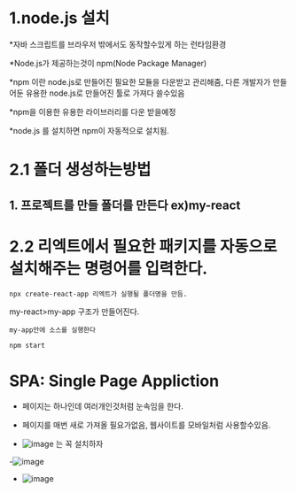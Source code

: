 # 1.node.js 설치
*자바 스크립트를 브라우저 밖에서도 동작할수있게 하는 런타임환경

*Node.js가 제공하는것이 npm(Node Package Manager)

*npm 이란 node.js로 만들어진 필요한 모듈을 다운받고 관리해줌, 다른 개발자가 만들어둔 유용한 node.js로 만들어진 툴로 가져다 쓸수있음


*npm을 이용한 유용한 라이브러리를 다운 받을예정

*node.js 를 설치하면 npm이 자동적으로 설치됨.

# 2.1 폴더 생성하는방법

## 1. 프로젝트를 만들 폴더를 만든다 ex)my-react

# 2.2 리엑트에서 필요한 패키지를 자동으로 설치해주는 명령어를 입력한다.
```
npx create-react-app 리엑트가 실행될 폴더명을 만듬.
```
my-react>my-app 구조가 만들어진다.

```
my-app안에 소스를 실행한다
```

```
npm start
```

# SPA: Single Page Appliction
  - 페이지는 하나인데 여러개인것처럼 눈속임을 한다.
  - 페이지를 매번 새로 가져올 필요가없음, 웹사이트를 모바일처럼 사용할수있음.

  - ![image](https://github.com/sinchangun/react/assets/145514301/4ceea9f9-ec8e-498f-8c01-072bff156ed7) 는 꼭 설치하자


   -![image](https://github.com/sinchangun/react/assets/145514301/3f40ef35-e2da-4de0-8dc5-3dbd620907f3)

  - ![image](https://github.com/sinchangun/react/assets/145514301/c0fbd6b0-3621-435c-8a16-a3f38fdd2079)

